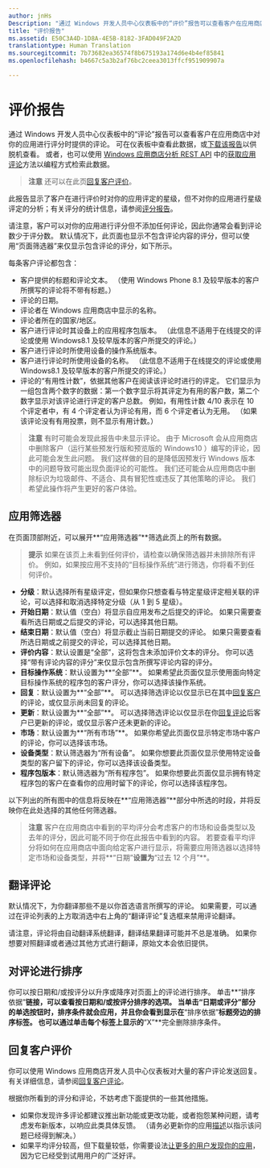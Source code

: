 ```yaml
---
author: jnHs
Description: "通过 Windows 开发人员中心仪表板中的“评价”报告可以查看客户在应用商店中对你的应用进行评分时提供的评论。"
title: "评价报告"
ms.assetid: E50C3A4D-1D8A-4E5B-8182-3FAD049F2A2D
translationtype: Human Translation
ms.sourcegitcommit: 7b73682ea36574f8b675193a174d6e4b4ef85841
ms.openlocfilehash: b4667c5a3b2af76bc2ceea3013ffcf951909907a

---
```


# 评价报告


通过 Windows 开发人员中心仪表板中的“评论”报告可以查看客户在应用商店中对你的应用进行评分时提供的评论。 可在仪表板中查看此数据，或[下载该报告](download-analytic-reports.md)以供脱机查看。 或者，也可以使用 [Windows 应用商店分析 REST API](../monetize/access-analytics-data-using-windows-store-services.md) 中的[获取应用评论](../monetize/get-app-reviews.md)方法以编程方式检索此数据。

> **注意** 还可以在此页[回复客户评价](respond-to-customer-reviews.md)。

此报告显示了客户在进行评价时对你的应用评定的星级，但不对你的应用进行星级评定的分析；有关评分的统计信息，请参阅[评分报告](ratings-report.md)。

请注意，客户可以对你的应用进行评分但不添加任何评论，因此你通常会看到评论数少于评分数。 默认情况下，此页面也显示不包含评论内容的评分，但可以使用“页面筛选器”来仅显示包含评论的评分，如下所示。

每条客户评论都包含：

-   客户提供的标题和评论文本。 （使用 Windows Phone 8.1 及较早版本的客户所撰写的评论将不带有标题。）
-   评论的日期。
-   评论者在 Windows 应用商店中显示的名称。
-   评论者所在的国家/地区。
-   客户进行评论时其设备上的应用程序包版本。 （此信息不适用于在线提交的评论或使用 Windows8.1 及较早版本的客户所提交的评论。）
-   客户进行评论时所使用设备的操作系统版本。
-   客户进行评论时所使用设备的名称。 （此信息不适用于在线提交的评论或使用 Windows8.1 及较早版本的客户所提交的评论。）
-   评论的“有用性计数”，依据其他客户在阅读该评论时进行的评定。 它们显示为一组包含两个数字的数据：第一个数字显示将其评定为有用的客户数，第二个数字显示对该评论进行评定的客户总数。 例如，有用性计数 4/10 表示在 10 个评定者中，有 4 个评定者认为评论有用，而 6 个评定者认为无用。 （如果该评论没有有用投票，则不显示有用计数。）

> **注意** 有时可能会发现此报告中未显示评论。 由于 Microsoft 会从应用商店中删除客户（运行某些预发行版和预览版的 Windows10 ）编写的评论，因此可能会发生此问题。 我们这样做的目的是降低因预发行 Windows 版本中的问题导致可能出现负面评论的可能性。 我们还可能会从应用商店中删除标识为垃圾邮件、不适合、具有冒犯性或违反了其他策略的评论。 我们希望此操作将产生更好的客户体验。

## 应用筛选器


在页面顶部附近，可以展开**“应用筛选器”**筛选此页上的所有数据。

>**提示** 如果在该页上未看到任何评价，请检查以确保筛选器并未排除所有评价。 例如，如果按应用不支持的“目标操作系统”进行筛选，你将看不到任何评价。

-   **分级**：默认选择所有星级评定，但如果你只想查看与特定星级评定相关联的评论，可以选择和取消选择特定分级（从 1 到 5 星级）。
-   **开始日期**：默认值（空白）将显示自应用发布之后提交的评论。 如果只需要查看所选日期或之后提交的评论，可以选择其他日期。
-   **结束日期**：默认值（空白）将显示截止当前日期提交的评论。 如果只需要查看所选日期或之前提交的评论，可以选择其他日期。
-   **评价内容**：默认设置是“全部”，这将包含未添加评价文本的评分。 你可以选择“带有评论内容的评分”来仅显示包含所撰写评论内容的评分。
-   **目标操作系统**：默认设置为**“全部”**。 如果希望此页面仅显示使用面向特定目标操作系统的程序包的客户评分，你可以选择该操作系统。
-   **回复**：默认设置为**“全部”**。 可以选择筛选评论以仅显示已在其中[回复客户](respond-to-customer-reviews.md)的评论，或仅显示尚未回复的评论。
-   **更新**：默认设置为**“全部”**。 可以选择筛选评论以仅显示在你[回复评论](respond-to-customer-reviews.md)后客户已更新的评论，或仅显示客户还未更新的评论。
-   **市场**：默认设置为**“所有市场”**。 如果你希望此页面仅显示特定市场中客户的评论，你可以选择该市场。
-   **设备类型**：默认筛选器为“所有设备”。 如果你想要此页面仅显示使用特定设备类型的客户留下的评论，你可以选择该设备类型。
-   **程序包版本**：默认筛选器为“所有程序包”。 如果你想要此页面仅显示拥有特定程序包的客户在查看你的应用时留下的评论，你可以选择该程序包。

以下列出的所有图中的信息将反映在**“应用筛选器”**部分中所选的时段，并将反映你在此处选择的其他任何筛选器。

> **注意** 客户在应用商店中看到的平均评分会考虑客户的市场和设备类型以及去年的评分，因此可能不同于你在此报告中看到的内容。 若要查看平均评分将如何在应用商店中面向给定客户进行显示，将需要应用筛选器以选择特定市场和设备类型，并将**“日期”**设置为**“过去 12 个月”**。

## 翻译评论


默认情况下，为你翻译那些不是以你首选语言所撰写的评论。 如果需要，可以通过在评论列表的上方取消选中右上角的“翻译评论”复选框来禁用评论翻译。

请注意，评论将由自动翻译系统翻译，翻译结果翻译可能并不总是准确。 如果你想要对照翻译或者通过其他方式进行翻译，原始文本会依旧提供。

## 对评论进行排序


你可以按日期和/或按评分以升序或降序对页面上的评论进行排序。 单击**“排序依据”**链接，可以查看按日期和/或按评分排序的选项。 当单击“日期或评分”部分的单选按钮时，排序条件就会应用，并且你会看到显示在**“排序依据”**标题旁边的排序标签。 也可以通过单击每个标签上显示的**“X”**完全删除排序条件。

## 回复客户评价

你可以使用 Windows 应用商店开发人员中心仪表板对大量的客户评论发送回复。 有关详细信息，请参阅[回复客户评论](respond-to-customer-reviews.md)。

根据你所看到的评分和评论，不妨考虑下面提供的一些其他措施。

-   如果你发现许多评论都建议推出新功能或更改功能，或者抱怨某种问题，请考虑发布新版本，以响应此类具体反馈。 （请务必更新你的应用[描述](create-app-descriptions.md)以指示该问题已经得到解决。）
-   如果平均评分较高，但下载量较低，你需要设法[让更多的用户发现你的应用](app-promotion-and-customer-engagement.md)，因为它已经受到试用用户的广泛好评。


 

 

 



<!--HONumber=Nov16_HO1-->


